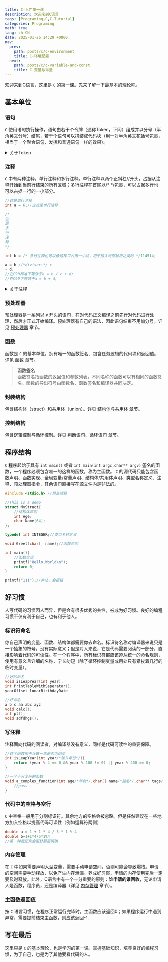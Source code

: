 ```yaml
---
title: C-入门第一课
description: 欢迎来到C语言
tags: [Programing,C,C-Tutorial]
categories: Programing
math: true
lang: zh-CN
date: 2025-01-26 14:29 +0800
nav:
  prev: 
    path: posts/c/c-environment
    title: C-环境配置
  next: 
    path: posts/c/c-variable-and-const
    title: C-变量与常量
--- 
```


欢迎来到C语言，这里是 `C` 的第一课。先来了解一下最基本的理论吧。

## 基本单位

### 语句

`C` 使用语句执行操作，语句由若干个令牌（通称Token，下同）组成并以分号（半角英文分号）结尾，若干个语句可以拼装成代码块（用一对半角英文花括号包裹，相当于一个聚合语句，发挥和普通语句一样的效果）。

<Details>
<Summary>关于Token</Summary>
Token分为一下几类：

1. 关键字（Keywords），是 `C` 内部的保留字，不能作为变量名、常量名或其他标识符名称。
2. 标识符（Identifiers），是程序中变量、函数、数组等的名字，由字母（大写或小写）、数字和下划线组成，但第一个字符必须是字母或下划线。此外， `C` 对大小写敏感， `Language` 和 `language` 就是不同的标识符。
3. 常量（Constants），是固定值，在程序执行期间不会改变，包括字面常量和const常量。
4. 字符串字面量（String Literals），是由双引号括起来的字符序列。
5. 运算符（Operators），用于执行各种操作，如算术运算、逻辑运算、比较运算等。
6. 分隔符（Separators），用于分隔语句和表达式。

![CToken](https://cdn.shigure.link/c-index/C-Token.jpg)

```c
//关键字
for
int
break
goto
static

//标识符
h264
_homo114514
o1o1o1o1

//字面常量
#define HOMO 114514
123456
//const常量
const int CONST = 114514

//字符串字面量
"114514"

//运算符
+-*/ >> << ? > !=

//分隔符
{} [] () ; ,
```

</Details>

### 注释

`C` 中有两种注释，单行注释和多行注释。单行注释以两个正斜杠//开头，占据从注释开始到当前行结束的所有区域；多行注释在首尾以/\* \*/包裹，可以占据多行也可以占据一行的一小部分。

```c
//这是单行注释
int a = 6;//这也是单行注释

/*
这
是
多
行
注
释
*/

int b = /* 多行注释也可以像这样只占用一小块，用于插入局部解析之类的 */114514;

a = b //*divisor:*/ c
+ d;
//在C90标准下等效于a = b / c + d;
//在C99下等效于a = b + d;
```

<Details>
<Summary>关于注释</Summary>
C的注释在编译时会被编译器完全忽略并去除，不会影响代码逻辑。注释是写给人看的，用于注明代码功能，解释代码逻辑等一系列增加代码可读性的操作，还有一个用处是临时关闭一些不需要的语句（直接给某个语句注释调就可以在不删除语句的情况下跳过执行这条语句）。

写好注释是个好习惯，不仅为了自己，也是为了别人。
</Details>

### 预处理器

预处理器是一系列以 `#` 开头的语句，在对代码正文编译之前先行对代码进行处理，然后才正式开始编译。预处理器有自己的语法，因此语句结束不用加分号。详见 [预处理器](../c-preprocessor) 章节。

### 函数

函数是 `C` 的基本单位，拥有唯一的函数签名、包含任务逻辑的代码块和返回值。详见 [函数](../c-function) 章节。

> **函数签名**<br>函数签名指函数的返回值和参数列表，不同名称的函数可以有相同的函数签名。函数的导出符号由函数名、函数签名和编译器共同决定。

### 封装结构

包含结构体（struct）和共用体（union）。详见 [结构体与共用体](../c-struct-and-union) 章节。

### 控制结构

包含逻辑控制与循环控制。详见 [判断语句](../c-decision-statement)、[循环语句](../c-loop-statement) 章节。

## 程序结构

 `C` 程序起始于具有 `int main()` 或者 `int main(int argc,char** argv)` 签名的函数，一个程序必须包含唯一的这样的函数，称为主函数。 `C` 的源代码只能包含函数声明、函数实现、全局变量/常量声明、结构体/共用体声明、类型名称定义、注释、预处理器指令，其余语句直接写在源文件内是非法的。

```c
#include <stdio.h> //预处理器

//This is a demo
struct MyStruct{
    //结构体声明
    int Age;
    char Name[64];
};

typedef int INTEGER;//类型名称定义

void Greet(char[] name);//函数声明

int main(){
    //函数实现
    printf("Hello,World\n");
    return 0;
}

printf("111");//非法，会报错
```

## 好习惯

人写代码的习惯因人而异，但是会有很多优秀的共性，被成为好习惯。良好的编程习惯不仅有利于自己，也有利于他人。

### 标识符命名

你自己声明的变量、函数、结构体都需要你去命名。标识符名称对编译器来说只是一个抽象的符号，没有实际意义；但是对人来说，它是代码需要阅读的一部分，直接影响着代码的可读性。在一个程序中，所有标识符都应该遵从统一的命名规则，使用有意义且详细的名称，宁长勿短（除了循环控制变量或用处只有紧挨着几行的临时变量）。

```c
//好的命名
void isLeapYear(int year);
int PrintTableWithSeperator();
yearOffset lunarBirthdayDate

//坏命名
a b c aa abc xyz
void calc();
int pt();
void sdfdhgs();
```

### 写注释

注释面向代码的阅读者，对编译器没有意义，同样是代码可读性的重要保障。

```c
//这个函数用于计算一年是否为闰年
int isLeapYear(int year/*输入年份*/){
    return (year % 4 == 0 && year % 100 != 0) || year % 400 == 0;
}

//一个十分复杂的函数
void a_complex_function(int age/*年龄*/,char[] name/*姓名*/,char** tags/*标签，一个字符串数组*/){
    //pass
}
```

### 代码中的空格与空行

 `C` 中空格一般用于分割标识符。其余地方的空格会被忽略。但是任然建议在一些地方加入空格以提高代码可读性（例如运算符两侧）

```c
double a = 1 + 1 * 4 / 5 * 1 % 4
double b=1+1*4/5*1%4
//第一种看起来会更舒服更明确
```

### 内存管理

在 `C` 中如果需要声明大型变量，需要手动申请空间，否则可能会导致爆栈。申请的空间需要手动释放，以免产生内存泄漏。养成好习惯，申请的内存使用完后一定要及时释放。此外，C语言中有一个十分重要的原则：**谁申请的谁回收**，无论申请人是函数，程序员，还是编译器（详见 [内存管理](../c-memory-manage) 章节）。

### 主函数返回值

按 `C` 语言习惯，在程序正常运行完毕时，主函数应该返回0；如果程序运行中遇到异常，需要提前结束主函数，则应该返回-1.

## 写在最后

这里只是 `C` 的基本理论，也是学习的第一课。掌握基础知识，培养良好的编程习惯，为了自己，也是为了其他要看代码的人。
